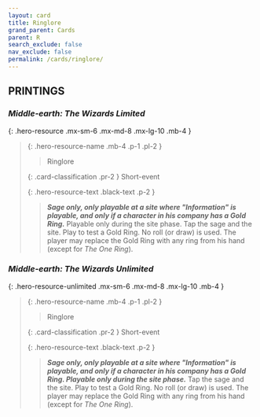 ```yaml
---
layout: card
title: Ringlore
grand_parent: Cards
parent: R
search_exclude: false
nav_exclude: false
permalink: /cards/ringlore/
---
```


## PRINTINGS


### _Middle-earth: The Wizards Limited_

{: .hero-resource .mx-sm-6 .mx-md-8 .mx-lg-10 .mb-4 }
> {: .hero-resource-name .mb-4 .p-1 .pl-2 }
> > <div class="card-mp"></div>
> > <div class="card-name">Ringlore</div>
>
> {: .card-classification .pr-2 }
> Short-event
>
> {: .hero-resource-text .black-text .p-2 }
> > ***Sage only, only playable at a site where "Information" is playable, and only if a character in his company has a Gold Ring.*** Playable only during the site phase. Tap the sage and the site. Play to test a Gold Ring. No roll (or draw) is used. The player may replace the Gold Ring with any ring from his hand (except for _The One Ring_).  
> 

### _Middle-earth: The Wizards Unlimited_

{: .hero-resource-unlimited .mx-sm-6 .mx-md-8 .mx-lg-10 .mb-4 }
> {: .hero-resource-name .mb-4 .p-1 .pl-2 }
> > <div class="card-mp"></div>
> > <div class="card-name">Ringlore</div>
>
> {: .card-classification .pr-2 }
> Short-event
>
> {: .hero-resource-text .black-text .p-2 }
> > ***Sage only, only playable at a site where "Information" is playable, and only if a character in his company has a Gold Ring. Playable only during the site phase.*** Tap the sage and the site. Play to test a Gold Ring. No roll (or draw) is used. The player may replace the Gold Ring with any ring from his hand (except for _The One Ring_).  
> 
